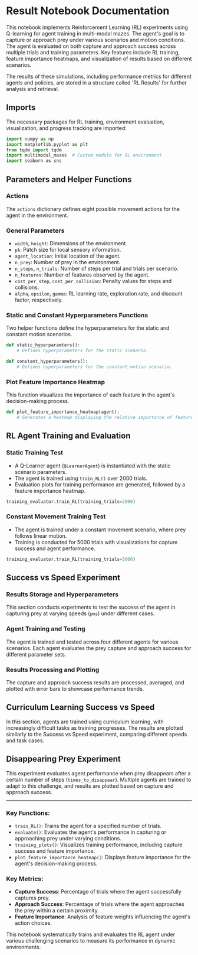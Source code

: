 # Result Notebook Documentation

<p>This notebook implements Reinforcement Learning (RL) experiments using Q-learning for agent training in multi-modal mazes. The agent's goal is to capture or approach prey under various scenarios and motion conditions. The agent is evaluated on both capture and approach success across multiple trials and training parameters. Key features include RL training, feature importance heatmaps, and visualization of results based on different scenarios.</p>

<p>The results of these simulations, including performance metrics for different agents and policies, are stored in a structure called 'RL Results' for further analysis and retrieval.</p>

## Imports
The necessary packages for RL training, environment evaluation, visualization, and progress tracking are imported:

```python
import numpy as np
import matplotlib.pyplot as plt
from tqdm import tqdm
import multimodal_mazes  # Custom module for RL environment
import seaborn as sns
```

## Parameters and Helper Functions

### Actions
The `actions` dictionary defines eight possible movement actions for the agent in the environment.

### General Parameters
- `width`, `height`: Dimensions of the environment.
- `pk`: Patch size for local sensory information.
- `agent_location`: Initial location of the agent.
- `n_prey`: Number of prey in the environment.
- `n_steps`, `n_trials`: Number of steps per trial and trials per scenario.
- `n_features`: Number of features observed by the agent.
- `cost_per_step`, `cost_per_collision`: Penalty values for steps and collisions.
- `alpha`, `epsilon`, `gamma`: RL learning rate, exploration rate, and discount factor, respectively.

### Static and Constant Hyperparameters Functions
Two helper functions define the hyperparameters for the static and constant motion scenarios.

```python
def static_hyperparamters():
    # Defines hyperparameters for the static scenario.
```

```python
def constant_hyperparameters():
    # Defines hyperparameters for the constant motion scenario.
```

### Plot Feature Importance Heatmap
This function visualizes the importance of each feature in the agent's decision-making process.

```python
def plot_feature_importance_heatmap(agent):
    # Generates a heatmap displaying the relative importance of features used by the agent.
```

## RL Agent Training and Evaluation

### Static Training Test
- A Q-Learner agent (`QLearnerAgent`) is instantiated with the static scenario parameters.
- The agent is trained using `train_RL()` over 2000 trials.
- Evaluation plots for training performance are generated, followed by a feature importance heatmap.

```python
training_evaluator.train_RL(training_trials=2000)
```

### Constant Movement Training Test
- The agent is trained under a constant movement scenario, where prey follows linear motion.
- Training is conducted for 5000 trials with visualizations for capture success and agent performance.

```python
training_evaluator.train_RL(training_trials=5000)
```

## Success vs Speed Experiment
### Results Storage and Hyperparameters
This section conducts experiments to test the success of the agent in capturing prey at varying speeds (`pms`) under different cases.

### Agent Training and Testing
The agent is trained and tested across four different agents for various scenarios. Each agent evaluates the prey capture and approach success for different parameter sets.

### Results Processing and Plotting
The capture and approach success results are processed, averaged, and plotted with error bars to showcase performance trends.

## Curriculum Learning Success vs Speed
In this section, agents are trained using curriculum learning, with increasingly difficult tasks as training progresses. The results are plotted similarly to the Success vs Speed experiment, comparing different speeds and task cases.

## Disappearing Prey Experiment
This experiment evaluates agent performance when prey disappears after a certain number of steps (`times_to_disappear`). Multiple agents are trained to adapt to this challenge, and results are plotted based on capture and approach success.

---

### Key Functions:
- `train_RL()`: Trains the agent for a specified number of trials.
- `evaluate()`: Evaluates the agent's performance in capturing or approaching prey under varying conditions.
- `training_plots()`: Visualizes training performance, including capture success and feature importance.
- `plot_feature_importance_heatmap()`: Displays feature importance for the agent's decision-making process.

### Key Metrics:
- **Capture Success**: Percentage of trials where the agent successfully captures prey.
- **Approach Success**: Percentage of trials where the agent approaches the prey within a certain proximity.
- **Feature Importance**: Analysis of feature weights influencing the agent's action choices.

This notebook systematically trains and evaluates the RL agent under various challenging scenarios to measure its performance in dynamic environments.
